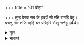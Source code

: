 +++
title = "01 दोहा"

+++
तुम्ह प्रेरक सब के हृदयँ सो मति रामहि देहु।  
बचनु मोर तजि रहहिं घर परिहरि सीलु सनेहु॥44॥  

<details><summary>मूल</summary>

तुम्ह प्रेरक सब के हृदयँ सो मति रामहि देहु।  
बचनु मोर तजि रहहिं घर परिहरि सीलु सनेहु॥44॥  
</details>

<details><summary>भावार्थ</summary>

आप प्रेरक रूप से सबके हृदय में हैं। आप श्री रामचन्द्र को ऐसी बुद्धि दीजिए, जिससे वे मेरे वचन को त्यागकर और शील-स्नेह को छोडकर घर ही में रह जाएँ॥44॥  
</details>



